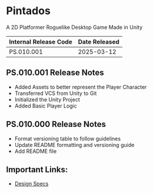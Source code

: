 # **Pintados**  
A 2D Platformer Roguelike Desktop Game Made in Unity

| **Internal Release Code** | **Date Released** |
|---------------------------|------------------|
| PS.010.001                | 2025-03-12       |

## PS.010.001 Release Notes
- Added Assets to better represent the Player Character
- Transferred VCS from Unity to Git
- Initialized the Unity Project
- Added Basic Player Logic

## PS.010.000 Release Notes
- Format versioning table to follow guidelines
- Update README formatting and versioning guide
- Add README file

## Important Links:  
- [Design Specs](https://github.com/ConwellMaraya/patrick-star-public)  
